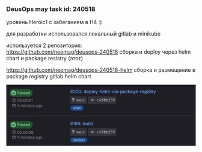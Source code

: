 
### DeusOps may task id: 240518

уровень Heroic1 с забеганием в H4 :)    

для разработки использовался локальный gitlab и minikube

используется 2 репозитория:  
https://github.com/neomag/deusops-240518    сборка и deploy через helm chart и package resistry (этот)  


https://github.com/neomag/deusops-240518-helm  сборка и размещение в package registry gitlab helm chart  


![image alt](https://github.com/neomag/deusops-240518/raw/main/pic1.jpg)


